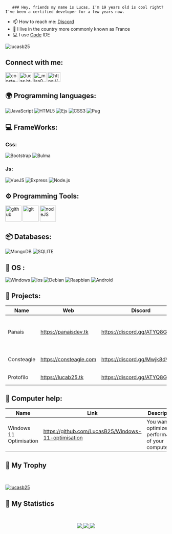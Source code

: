        ### Hey, friends my name is Lucas, I’m 19 years old is cool right? I’ve been a certified developer for a few years now.

- 📫 How to reach me: [Discord](https://discord.gg/ATYQ8GsDHR)
- 🥖 I live in the country more commonly known as France
- 💻 I use [Code](https://code.visualstudio.com) IDE

<p align="left"> <img src="https://komarev.com/ghpvc/?username=lucasb25&label=Profile%20views&color=0e75b6&style=flat" alt="lucasb25" /> </p>
       
## Connect with me:
<p align="left">
<a href="https://twitter.com/consteagle" target="blank"><img align="center" src="https://raw.githubusercontent.com/rahuldkjain/github-profile-readme-generator/master/src/images/icons/Social/twitter.svg" alt="consteagle" height="30" width="40" /></a>
<a href="https://instagram.com/lucas.btts" target="blank"><img align="center" src="https://raw.githubusercontent.com/rahuldkjain/github-profile-readme-generator/master/src/images/icons/Social/instagram.svg" alt="lucas.btts" height="30" width="40" /></a>
<a href="https://www.youtube.com/c/_misa0" target="blank"><img align="center" src="https://raw.githubusercontent.com/rahuldkjain/github-profile-readme-generator/master/src/images/icons/Social/youtube.svg" alt="_misa0" height="30" width="40" /></a>
<a href="https://discord.gg/https://discord.gg/D7pq3m3" target="blank"><img align="center" src="https://raw.githubusercontent.com/rahuldkjain/github-profile-readme-generator/master/src/images/icons/Social/discord.svg" alt="https://discord.gg/Mwjk8dVUQJ" height="30" width="40" /></a>
</p>

## 🌍 Programming languages:

![JavaScript](https://img.shields.io/badge/javascript-%23323330.svg?style=for-the-badge&logo=javascript&logoColor=%23F7DF1E)
![HTML5](https://img.shields.io/badge/html5-%23E34F26.svg?style=for-the-badge&logo=html5&logoColor=white)
![Ejs](https://img.shields.io/badge/Ejs-%231572B6.svg?style=for-the-badge&logo=ejs&logoColor=white)
![CSS3](https://img.shields.io/badge/css3-%231572B6.svg?style=for-the-badge&logo=css3&logoColor=white)
![Pug](https://img.shields.io/badge/Pug-%231572B6.svg?style=for-the-badge&logo=pug&logoColor=brown)
  
## 💻 FrameWorks:

  ### Css:
  ![Bootstrap](https://img.shields.io/badge/Bootstrap-563D7C?style=for-the-badge&logo=bootstrap&logoColor=white)
  ![Bulma](https://img.shields.io/badge/Bulma-563D7C?style=for-the-badge&logo=Bulma&logoColor=4FC08D)
  
  ### Js:
  ![VueJS](https://img.shields.io/badge/Vue.js-35495E?style=for-the-badge&logo=vuedotjs&logoColor=4FC08D)
  ![Express](https://img.shields.io/badge/Express-35495E?style=for-the-badge&logo=Express&logoColor=4FC08D)
  ![Node.js](https://img.shields.io/badge/Node.js-35495E?style=for-the-badge&logo=Node.js&logoColor=4FC08D)

## ⚙️ Programming Tools:

  [<img alt="github" width="50px" src="https://raw.githubusercontent.com/coderjojo/coderjojo/master/img/github.svg"/>](https://github.com)
  [<img alt="git" width="50px" src="https://iconape.com/wp-content/png_logo_vector/git-icon.png"/>](https://git-scm.com/)
  [<img alt="nodeJS" width="50px" src="https://cdn.iconscout.com/icon/free/png-512/node-js-1-1174935.png"/>](https://nodejs.org/en/)
  
  
  
## 📦 Databases:

![MongoDB](https://img.shields.io/badge/MongoDB-4EA94B?style=for-the-badge&logo=mongodb&logoColor=white)
![SQLITE](https://img.shields.io/badge/SQLite-07405E?style=for-the-badge&logo=sqlite&logoColor=white)

## 🔧 OS :
 ![Windows](https://img.shields.io/badge/Windows-0078D6?style=for-the-badge&logo=windows&logoColor=white)
 ![Ios](https://img.shields.io/badge/iOS-000000?style=for-the-badge&logo=ios&logoColor=white)
 ![Debian](https://img.shields.io/badge/Debian-A81D33?style=for-the-badge&logo=debian&logoColor=white)
 ![Raspbian](https://img.shields.io/badge/Raspbian-A81D33?style=for-the-badge&logo=Raspberry&logoColor=white)
 ![Android](https://img.shields.io/badge/Android-0078D6?style=for-the-badge&logo=android&logoColor=green)
 
 
## 🚩 Projects:
  | Name             | Web                     | Discord                        | Description                                                        |
  |------------------|-------------------------|--------------------------------|--------------------------------------------------------------------|
  | Panais           | https://panaisdev.tk    | https://discord.gg/ATYQ8GsDHR  | This a Discord music bot as well as multifunctional configurable.  |
  | Consteagle       | https://consteagle.com  | https://discord.gg/Mwjk8dVUQJ  | This a bot list server/website discord.                            |
  | Protofilo        | https://lucab25.tk      | https://discord.gg/ATYQ8GsDHR  | WebSite personnel.                                                 |
  
  
  
## 🚩 Computer help:
  | Name                     | Link                                                | Description                                                     |
  |--------------------------|-----------------------------------------------------|-----------------------------------------------------------------|
  | Windows 11 Optimisation  | https://github.com/LucasB25/Windows-11-optimisation | You want to optimize the performance of your computer?.         |
  
## 🔖 My Trophy
&nbsp;
<p align="center">
<p align="left"> <a href="https://github.com/ryo-ma/github-profile-trophy"><img src="https://github-profile-trophy.vercel.app/?username=lucasb25" alt="lucasb25" /></a> </p>

## 🔖 My Statistics
&nbsp;
<p align="center">
    <a href="https://github.com/LucasB25/">
        <img src="https://github-readme-stats.vercel.app/api?username=LucasB25&hide=issues,prs&count_private=true&show_owner=true&show_icons=true&bg_color=0d1117&title_color=ffffff&text_color=ffffff&icon_color=00ff99&hide_border=true/" />
    </a>
    <a href="https://github.com/LucasB25/">
        <img src="https://github-readme-stats.vercel.app/api/top-langs/?username=LucasB25&layout=compact&count_private=true&langs_count=8&card_width=445&bg_color=0d1117&title_color=ffffff&text_color=ffffff&icon_color=00ff99&hide_border=true/" />
    </a>
    <a href="https://github.com/LucasB25/">
        <img src="https://github-readme-streak-stats.herokuapp.com?user=LucasB25&hide_border=true&background=0D1117&currStreakLabel=FFFFFF&sideLabels=FFFFFF&currStreakNum=FFFFFF&dates=FFFFFF&sideNums=FFFFFF&fire=00ff99&ring=00ff99&stroke=FFFFFFFF)](https://git.io/streak-stats" />
    </a>
